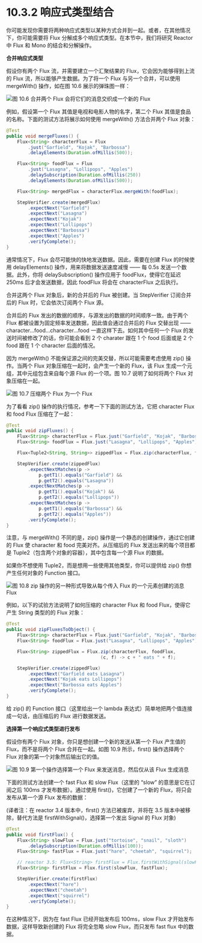 # 10.3.2 响应式类型结合

你可能发现你需要将两种响应式类型以某种方式合并到一起。或者，在其他情况下，你可能需要将 Flux 分解成多个响应式类型。在本节中，我们将研究 Reactor 中 Flux 和 Mono 的结合和分解操作。

**合并响应式类型**

假设你有两个 Flux 流，并需要建立一个汇聚结果的 Flux，它会因为能够得到上流的 Flux 流，所以能够产生数据。为了将一个 Flux 与另一个合并，可以使用 mergeWith\(\) 操作，如在图 10.6 展示的弹珠图一样：

![&#x56FE; 10.6 &#x5408;&#x5E76;&#x4E24;&#x4E2A; Flux &#x4F1A;&#x5C06;&#x5B83;&#x4EEC;&#x7684;&#x6D88;&#x606F;&#x4EA4;&#x7EC7;&#x6210;&#x4E00;&#x4E2A;&#x65B0;&#x7684; Flux](../../.gitbook/assets/10.6.png)

例如，假设第一个 Flux 其值是电视和电影人物的名字，第二个 Flux 其值是食品的名称。下面的测试方法将展示如何使用 mergeWith\(\) 方法合并两个 Flux 对象：

```java
@Test
public void mergeFluxes() {
    Flux<String> characterFlux = Flux
        .just("Garfield", "Kojak", "Barbossa")
        .delayElements(Duration.ofMillis(500));

    Flux<String> foodFlux = Flux
        .just("Lasagna", "Lollipops", "Apples")
        .delaySubscription(Duration.ofMillis(250))
        .delayElements(Duration.ofMillis(500));

    Flux<String> mergedFlux = characterFlux.mergeWith(foodFlux);

    StepVerifier.create(mergedFlux)
        .expectNext("Garfield")
        .expectNext("Lasagna")
        .expectNext("Kojak")
        .expectNext("Lollipops")
        .expectNext("Barbossa")
        .expectNext("Apples")
        .verifyComplete();
}
```

通常情况下，Flux 会尽可能快的快地发送数据。因此，需要在创建 Flux 的时候使用 delayElements\(\) 操作，用来将数据发送速度减慢 —— 每 0.5s 发送一个数据。此外，你将 delaySubscription\(\) 操作应用于 foodFlux，使得它在延迟 250ms 后才会发送数据，因此 foodFlux 将会在 characterFlux 之后执行。

合并这两个 Flux 对象后，新的合并后的 Flux 被创建。当 StepVerifier 订阅合并后的 Flux 时，它会依次订阅两个 Flux 源。

合并后的 Flux 发出的数据的顺序，与源发出的数据的时间顺序一致。由于两个 Flux 都被设置为固定频率发送数据，因此值会通过合并后的 Flux 交替出现 —— character...food...character...food 一直这样下去。如何其中任何一个 Flux 的发送时间被修改了的话，你可能会看到 2 个 charater 跟在 1 个 food 后面或是 2 个 food 跟在 1 个 character 后面的情况。

因为 mergeWith\(\) 不能保证源之间的完美交替，所以可能需要考虑使用 zip\(\) 操作。当两个 Flux 对象压缩在一起时，会产生一个新的 Flux，该 Flux 生成一个元组，其中元组包含来自每个源 Flux 的一个项。图 10.7 说明了如何将两个 Flux 对象压缩在一起。

![&#x56FE; 10.7 &#x538B;&#x7F29;&#x4E24;&#x4E2A; Flux &#x4E3A;&#x4E00;&#x4E2A; Flux](../../.gitbook/assets/10.7.png)

为了看看 zip\(\) 操作的执行情况，参考一下下面的测试方法，它把 character Flux 和 food Flux 压缩在了一起：

```java
@Test
public void zipFluxes() {
    Flux<String> characterFlux = Flux.just("Garfield", "Kojak", "Barbossa");
    Flux<String> foodFlux = Flux.just("Lasagna", "Lollipops", "Apples");

    Flux<Tuple2<String, String>> zippedFlux = Flux.zip(characterFlux, foodFlux);

    StepVerifier.create(zippedFlux)
        .expectNextMatches(p ->
            p.getT1().equals("Garfield") &&
            p.getT2().equals("Lasagna"))
        .expectNextMatches(p ->
            p.getT1().equals("Kojak") &&
            p.getT2().equals("Lollipops"))
        .expectNextMatches(p ->
            p.getT1().equals("Barbossa") &&
            p.getT2().equals("Apples"))
        .verifyComplete();
}
```

注意，与 mergeWith\(\) 不同的是，zip\(\) 操作是一个静态的创建操作，通过它创建的 Flux 使 character 和 food 完美对齐。从压缩后的 Flux 发送出来的每个项目都是 Tuple2（包含两个对象的容器），其中包含每一个源 Flux 的数据。

如果你不想使用 Tuple2，而是想用一些使用其他类型，你可以提供给 zip\(\) 你想产生任何对象的 Function 接口。

![&#x56FE; 10.8 zip &#x64CD;&#x4F5C;&#x7684;&#x53E6;&#x4E00;&#x79CD;&#x5F62;&#x5F0F;&#x5BFC;&#x81F4;&#x4ECE;&#x6BCF;&#x4E2A;&#x4F20;&#x5165; Flux &#x7684;&#x4E00;&#x4E2A;&#x5143;&#x7D20;&#x521B;&#x5EFA;&#x7684;&#x6D88;&#x606F; Flux](../../.gitbook/assets/10.8.png)

例如，以下的试验方法说明了如何压缩的 character Flux 和 food Flux，使得它产生 String 类型的的 Flux 对象：

```java
@Test
public void zipFluxesToObject() {
    Flux<String> characterFlux = Flux.just("Garfield", "Kojak", "Barbossa");
    Flux<String> foodFlux = Flux.just("Lasagna", "Lollipops", "Apples");

    Flux<String> zippedFlux = Flux.zip(characterFlux, foodFlux,
                                   (c, f) -> c + " eats " + f);

    StepVerifier.create(zippedFlux)
        .expectNext("Garfield eats Lasagna")
        .expectNext("Kojak eats Lollipops")
        .expectNext("Barbossa eats Apples")
        .verifyComplete();
}
```

给 zip\(\) 的 Function 接口（这里给出一个 lambda 表达式）简单地把两个值连接成一句话，由压缩后的 Flux 进行数据发送。

**选择第一个响应式类型进行发布**

假设你有两个 Flux 对象，你只是想创建一个新的发送从第一个 Flux 产生值的 Flux，而不是将两个 Flux 合并在一起。如图 10.9 所示，first\(\) 操作选择两个 Flux 对象的第一个对象然后输出它的值。

![&#x56FE; 10.9 &#x7B2C;&#x4E00;&#x4E2A;&#x64CD;&#x4F5C;&#x9009;&#x62E9;&#x7B2C;&#x4E00;&#x4E2A; Flux &#x6765;&#x53D1;&#x9001;&#x6D88;&#x606F;&#xFF0C;&#x7136;&#x540E;&#x4EC5;&#x4ECE;&#x8BE5; Flux &#x751F;&#x6210;&#x6D88;&#x606F;](../../.gitbook/assets/10.9.png)

下面的测试方法创建一个 fast Flux 和 slow Flux（这里的 “slow” 的意思是它在订阅之后 100ms 才发布数据）。通过使用 first\(\)，它创建了一个新的 Flux，将只会发布从第一个源 Flux 发布的数据：

\(译者注：在 reactor 3.4 版本中，first\(\) 方法已被废弃，并将在 3.5 版本中被移除，替代方法是 firstWithSignal\(\)，选择第一个发出 Signal 的 Flux 对象\)

```java
@Test
public void firstFlux() {
    Flux<String> slowFlux = Flux.just("tortoise", "snail", "sloth")
        .delaySubscription(Duration.ofMillis(100));
    Flux<String> fastFlux = Flux.just("hare", "cheetah", "squirrel");

    // reactor 3.5: Flux<String> firstFlux = Flux.firstWithSignal(slowFlux, fastFlux);
    Flux<String> firstFlux = Flux.first(slowFlux, fastFlux);

    StepVerifier.create(firstFlux)
        .expectNext("hare")
        .expectNext("cheetah")
        .expectNext("squirrel")
        .verifyComplete();
}
```

在这种情况下，因为在 fast Flux 已经开始发布后 100ms，slow Flux 才开始发布数据，这样导致新创建的 Flux 将完全忽略 slow Flux，而只发布 fast flux 中的数据。

